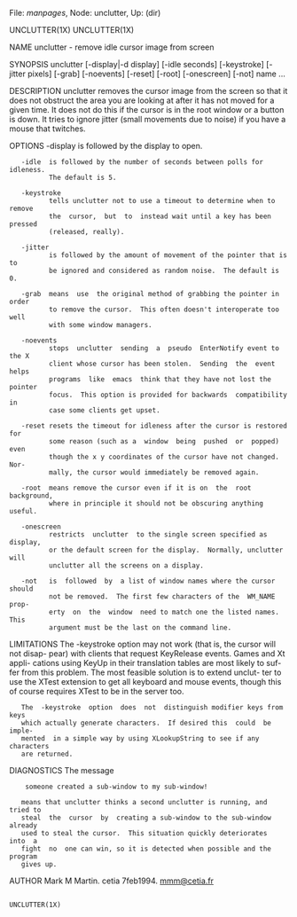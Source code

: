File: *manpages*,  Node: unclutter,  Up: (dir)

UNCLUTTER(1X)                                                    UNCLUTTER(1X)



NAME
       unclutter - remove idle cursor image from screen

SYNOPSIS
       unclutter  [-display|-d  display] [-idle seconds] [-keystroke] [-jitter
       pixels] [-grab] [-noevents] [-reset] [-root] [-onescreen]  [-not]  name
       ...

DESCRIPTION
       unclutter  removes the cursor image from the screen so that it does not
       obstruct the area you are looking at after it has not moved for a given
       time.   It  does  not  do this if the cursor is in the root window or a
       button is down.  It tries to ignore  jitter  (small  movements  due  to
       noise) if you have a mouse that twitches.

OPTIONS
       -display
              is followed by the display to open.

       -idle  is followed by the number of seconds between polls for idleness.
              The default is 5.

       -keystroke
              tells unclutter not to use a timeout to determine when to remove
              the  cursor,  but  to  instead wait until a key has been pressed
              (released, really).

       -jitter
              is followed by the amount of movement of the pointer that is  to
              be ignored and considered as random noise.  The default is 0.

       -grab  means  use  the original method of grabbing the pointer in order
              to remove the cursor.  This often doesn't interoperate too  well
              with some window managers.

       -noevents
              stops  unclutter  sending  a  pseudo  EnterNotify event to the X
              client whose cursor has been stolen.  Sending  the  event  helps
              programs  like  emacs  think that they have not lost the pointer
              focus.  This option is provided for backwards  compatibility  in
              case some clients get upset.

       -reset resets the timeout for idleness after the cursor is restored for
              some reason (such as a  window  being  pushed  or  popped)  even
              though the x y coordinates of the cursor have not changed.  Nor-
              mally, the cursor would immediately be removed again.

       -root  means remove the cursor even if it is on  the  root  background,
              where in principle it should not be obscuring anything useful.

       -onescreen
              restricts  unclutter  to the single screen specified as display,
              or the default screen for the display.  Normally, unclutter will
              unclutter all the screens on a display.

       -not   is  followed  by  a list of window names where the cursor should
              not be removed.  The first few characters of the  WM_NAME  prop-
              erty  on  the  window  need to match one the listed names.  This
              argument must be the last on the command line.

LIMITATIONS
       The -keystroke option may not work (that is, the cursor will not disap-
       pear) with clients that request KeyRelease events.  Games and Xt appli-
       cations using KeyUp in their translation tables are most likely to suf-
       fer from this problem.  The most feasible solution is to extend unclut-
       ter to use the XTest extension to get all keyboard  and  mouse  events,
       though this of course requires XTest to be in the server too.

       The  -keystroke  option  does  not  distinguish modifier keys from keys
       which actually generate characters.  If desired this  could  be  imple-
       mented  in a simple way by using XLookupString to see if any characters
       are returned.

DIAGNOSTICS
       The message

        someone created a sub-window to my sub-window!

       means that unclutter thinks a second unclutter is running, and tried to
       steal  the  cursor  by  creating a sub-window to the sub-window already
       used to steal the cursor.  This situation quickly deteriorates  into  a
       fight  no  one can win, so it is detected when possible and the program
       gives up.

AUTHOR
       Mark M Martin. cetia 7feb1994. mmm@cetia.fr



                                                                 UNCLUTTER(1X)
